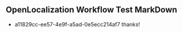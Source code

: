 ## OpenLocalization Workflow Test MarkDown
* a11829cc-ee57-4e9f-a5ad-0e5ecc214af7 thanks!

<!--HONumber=Aug16_HO5-->


